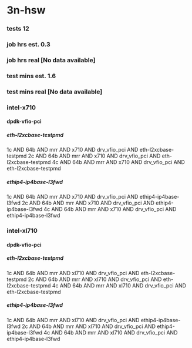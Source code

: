 # 3n-hsw
### tests 12
### job hrs est. 0.3
### job hrs real [No data available]
### test mins est. 1.6
### test mins real [No data available]
### intel-x710
#### dpdk-vfio-pci
##### eth-l2xcbase-testpmd
1c AND 64b AND mrr AND x710 AND drv_vfio_pci AND eth-l2xcbase-testpmd
2c AND 64b AND mrr AND x710 AND drv_vfio_pci AND eth-l2xcbase-testpmd
4c AND 64b AND mrr AND x710 AND drv_vfio_pci AND eth-l2xcbase-testpmd
##### ethip4-ip4base-l3fwd
1c AND 64b AND mrr AND x710 AND drv_vfio_pci AND ethip4-ip4base-l3fwd
2c AND 64b AND mrr AND x710 AND drv_vfio_pci AND ethip4-ip4base-l3fwd
4c AND 64b AND mrr AND x710 AND drv_vfio_pci AND ethip4-ip4base-l3fwd
### intel-xl710
#### dpdk-vfio-pci
##### eth-l2xcbase-testpmd
1c AND 64b AND mrr AND xl710 AND drv_vfio_pci AND eth-l2xcbase-testpmd
2c AND 64b AND mrr AND xl710 AND drv_vfio_pci AND eth-l2xcbase-testpmd
4c AND 64b AND mrr AND xl710 AND drv_vfio_pci AND eth-l2xcbase-testpmd
##### ethip4-ip4base-l3fwd
1c AND 64b AND mrr AND xl710 AND drv_vfio_pci AND ethip4-ip4base-l3fwd
2c AND 64b AND mrr AND xl710 AND drv_vfio_pci AND ethip4-ip4base-l3fwd
4c AND 64b AND mrr AND xl710 AND drv_vfio_pci AND ethip4-ip4base-l3fwd
